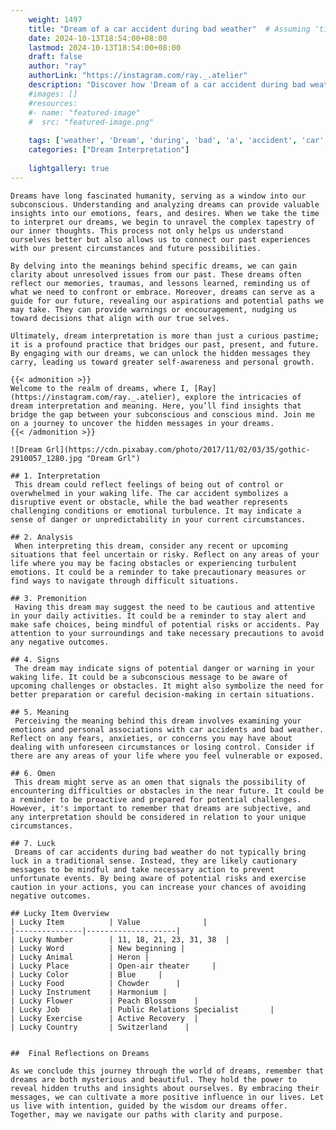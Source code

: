```yaml
---
    weight: 1497
    title: "Dream of a car accident during bad weather"  # Assuming 'title' column exists
    date: 2024-10-13T18:54:00+08:00
    lastmod: 2024-10-13T18:54:00+08:00
    draft: false
    author: "ray"
    authorLink: "https://instagram.com/ray._.atelier"
    description: "Discover how 'Dream of a car accident during bad weather' can interpret your future and uncover its significant meanings in your life."
    #images: []
    #resources:
    #- name: "featured-image"
    #  src: "featured-image.png"
    
    tags: ['weather', 'Dream', 'during', 'bad', 'a', 'accident', 'car', 'of']
    categories: ["Dream Interpretation"]
    
    lightgallery: true
---
```

    
    Dreams have long fascinated humanity, serving as a window into our subconscious. Understanding and analyzing dreams can provide valuable insights into our emotions, fears, and desires. When we take the time to interpret our dreams, we begin to unravel the complex tapestry of our inner thoughts. This process not only helps us understand ourselves better but also allows us to connect our past experiences with our present circumstances and future possibilities.
    
    By delving into the meanings behind specific dreams, we can gain clarity about unresolved issues from our past. These dreams often reflect our memories, traumas, and lessons learned, reminding us of what we need to confront or embrace. Moreover, dreams can serve as a guide for our future, revealing our aspirations and potential paths we may take. They can provide warnings or encouragement, nudging us toward decisions that align with our true selves.
    
    Ultimately, dream interpretation is more than just a curious pastime; it is a profound practice that bridges our past, present, and future. By engaging with our dreams, we can unlock the hidden messages they carry, leading us toward greater self-awareness and personal growth.
    
    {{< admonition >}}
    Welcome to the realm of dreams, where I, [Ray](https://instagram.com/ray._.atelier), explore the intricacies of dream interpretation and meaning. Here, you’ll find insights that bridge the gap between your subconscious and conscious mind. Join me on a journey to uncover the hidden messages in your dreams.
    {{< /admonition >}}
    
    ![Dream Grl](https://cdn.pixabay.com/photo/2017/11/02/03/35/gothic-2910057_1280.jpg "Dream Grl")
    
    ## 1. Interpretation
     This dream could reflect feelings of being out of control or overwhelmed in your waking life. The car accident symbolizes a disruptive event or obstacle, while the bad weather represents challenging conditions or emotional turbulence. It may indicate a sense of danger or unpredictability in your current circumstances.
    
    ## 2. Analysis
     When interpreting this dream, consider any recent or upcoming situations that feel uncertain or risky. Reflect on any areas of your life where you may be facing obstacles or experiencing turbulent emotions. It could be a reminder to take precautionary measures or find ways to navigate through difficult situations.
    
    ## 3. Premonition
     Having this dream may suggest the need to be cautious and attentive in your daily activities. It could be a reminder to stay alert and make safe choices, being mindful of potential risks or accidents. Pay attention to your surroundings and take necessary precautions to avoid any negative outcomes.
    
    ## 4. Signs
     The dream may indicate signs of potential danger or warning in your waking life. It could be a subconscious message to be aware of upcoming challenges or obstacles. It might also symbolize the need for better preparation or careful decision-making in certain situations.
    
    ## 5. Meaning
     Perceiving the meaning behind this dream involves examining your emotions and personal associations with car accidents and bad weather. Reflect on any fears, anxieties, or concerns you may have about dealing with unforeseen circumstances or losing control. Consider if there are any areas of your life where you feel vulnerable or exposed.
    
    ## 6. Omen
     This dream might serve as an omen that signals the possibility of encountering difficulties or obstacles in the near future. It could be a reminder to be proactive and prepared for potential challenges. However, it's important to remember that dreams are subjective, and any interpretation should be considered in relation to your unique circumstances.
    
    ## 7. Luck
     Dreams of car accidents during bad weather do not typically bring luck in a traditional sense. Instead, they are likely cautionary messages to be mindful and take necessary action to prevent unfortunate events. By being aware of potential risks and exercise caution in your actions, you can increase your chances of avoiding negative outcomes.
    
    ## Lucky Item Overview
    | Lucky Item          | Value              |
    |---------------|--------------------|
    | Lucky Number        | 11, 18, 21, 23, 31, 38  |
    | Lucky Word          | New beginning |
    | Lucky Animal        | Heron |
    | Lucky Place         | Open-air theater     |
    | Lucky Color         | Blue     |
    | Lucky Food          | Chowder      |
    | Lucky Instrument    | Harmonium |
    | Lucky Flower        | Peach Blossom    |
    | Lucky Job           | Public Relations Specialist       |
    | Lucky Exercise      | Active Recovery  |
    | Lucky Country       | Switzerland    |
    
    
    ##  Final Reflections on Dreams
    
    As we conclude this journey through the world of dreams, remember that dreams are both mysterious and beautiful. They hold the power to reveal hidden truths and insights about ourselves. By embracing their messages, we can cultivate a more positive influence in our lives. Let us live with intention, guided by the wisdom our dreams offer. Together, may we navigate our paths with clarity and purpose.
    